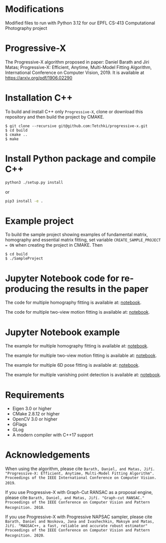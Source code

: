 # Modifications
Modified files to run with Python 3.12 for our EPFL CS-413 Computational Photography project

# Progressive-X

The Progressive-X algorithm proposed in paper: Daniel Barath and Jiri Matas; Progressive-X: Efficient, Anytime, Multi-Model Fitting Algorithm, International Conference on Computer Vision, 2019. 
It is available at https://arxiv.org/pdf/1906.02290

# Installation C++

To build and install C++ only `Progressive-X`, clone or download this repository and then build the project by CMAKE. 
```shell
$ git clone --recursive git@github.com:Tetchki/progressive-x.git
$ cd build
$ cmake ..
$ make
```

# Install Python package and compile C++

```bash
python3 ./setup.py install
```

or

```bash
pip3 install -e .
```

# Example project

To build the sample project showing examples of fundamental matrix, homography and essential matrix fitting, set variable `CREATE_SAMPLE_PROJECT = ON` when creating the project in CMAKE. 
Then 
```shell
$ cd build
$ ./SampleProject
```

# Jupyter Notebook code for re-producing the results in the paper

The code for multiple homography fitting is available at: [notebook](dataset_comparison/adelaideH.ipynb).

The code for multiple two-view motion fitting is available at: [notebook](dataset_comparison/adelaideF.ipynb).

# Jupyter Notebook example

The example for multiple homography fitting is available at: [notebook](examples/example_multi_homography.ipynb).

The example for multiple two-view motion fitting is available at: [notebook](examples/example_multi_two_view_motion.ipynb).
 
The example for multiple 6D pose fitting is available at: [notebook](examples/example_multi_pose_6d.ipynb).
 
The example for multiple vanishing point detection is available at: [notebook](examples/example_multi_vanishing_point.ipynb).

# Requirements

- Eigen 3.0 or higher
- CMake 2.8.12 or higher
- OpenCV 3.0 or higher
- GFlags
- GLog
- A modern compiler with C++17 support


# Acknowledgements

When using the algorithm, please cite `Barath, Daniel, and Matas, Jiří. "Progressive-X: Efficient, Anytime, Multi-Model Fitting Algorithm". Proceedings of the IEEE International Conference on Computer Vision. 2019`.

If you use Progressive-X with Graph-Cut RANSAC as a proposal engine, please cite `Barath, Daniel, and Matas, Jiří. "Graph-cut RANSAC." Proceedings of the IEEE Conference on Computer Vision and Pattern Recognition. 2018`.

If you use Progressive-X with Progressive NAPSAC sampler, please cite `Barath, Daniel and Noskova, Jana and Ivashechkin, Maksym and Matas, Jiří. "MAGSAC++, a fast, reliable and accurate robust estimator" Proceedings of the IEEE Conference on Computer Vision and Pattern Recognition. 2020`.
